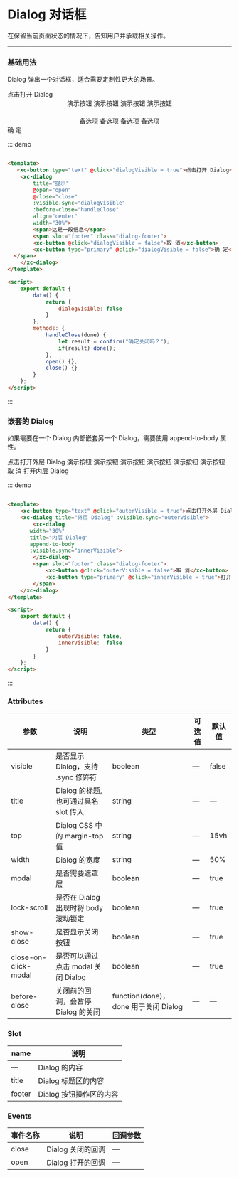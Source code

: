 <script>
    export default {
        data() {
            return {
                dialogVisible: false,
                outerVisible: false,
                innerVisible:  false,
                radio2: 3
            }
        },
        methods: {
            handleClose(done) {
                let result = confirm("确定关闭吗？");
                if(result) done();
            },
            open() {},
            close() {}
        }
    };
</script>

# Dialog 对话框
在保留当前页面状态的情况下，告知用户并承载相关操作。

----

### 基础用法
Dialog 弹出一个对话框，适合需要定制性更大的场景。

<div class="demo-block">
    <xc-button type="text" @click="dialogVisible = true">点击打开 Dialog</xc-button>
    <xc-dialog
        title="提示"
        @open="open"
        @close="close"
        :visible.sync="dialogVisible"
        :before-close="handleClose"
        align="center"
        width="50%">
        <div>
            <xc-button keyboard="1">演示按钮</xc-button>
            <xc-button keyboard="2">演示按钮</xc-button>
            <xc-button keyboard="3">演示按钮</xc-button>
            <xc-button keyboard="4">演示按钮</xc-button>
        </div>
        <div style="margin-top: 20px">
            <xc-input placeholder="请输入内容" keyboard="5"></xc-input>
        </div>
        <div style="margin-top: 20px">
            <xc-radio-group v-model="radio2" keyboard="6">
                <xc-radio :label="3">备选项</xc-radio>
                <xc-radio :label="6">备选项</xc-radio>
                <xc-radio :label="9">备选项</xc-radio>
                <xc-radio :label="12" disabled>备选项</xc-radio>
            </xc-radio-group>
        </div>
        <span slot="footer" class="dialog-footer">
        <xc-button type="warning" @click="dialogVisible = false" keyboard="7">确 定</xc-button>
  </span>
    </xc-dialog>
</div>

::: demo
```html

<template>
   <xc-button type="text" @click="dialogVisible = true">点击打开 Dialog</xc-button>
    <xc-dialog
        title="提示"
        @open="open"
        @close="close"
        :visible.sync="dialogVisible"
        :before-close="handleClose"
        align="center"
        width="30%">
        <span>这是一段信息</span>
        <span slot="footer" class="dialog-footer">
        <xc-button @click="dialogVisible = false">取 消</xc-button>
        <xc-button type="primary" @click="dialogVisible = false">确 定</xc-button>
  </span>
    </xc-dialog>
</template>

<script>
    export default {
        data() {
            return {
                dialogVisible: false
            }
        },
        methods: {
            handleClose(done) {
                let result = confirm("确定关闭吗？");
                if(result) done();
            },
            open() {},
            close() {}
        }
    };
</script>

```
:::

### 嵌套的 Dialog
如果需要在一个 Dialog 内部嵌套另一个 Dialog，需要使用 append-to-body 属性。

<div class="demo-block">
    <xc-button type="text" @click="outerVisible = true">点击打开外层 Dialog</xc-button>
    <xc-dialog title="外层 Dialog" :visible.sync="outerVisible">
        <xc-button keyboard="1">演示按钮</xc-button>
        <xc-button keyboard="2">演示按钮</xc-button>
        <xc-button keyboard="3">演示按钮</xc-button>
        <xc-button keyboard="4">演示按钮</xc-button>
        <xc-dialog
            width="30%"
            title="内层 Dialog"
            append-to-body
            :visible.sync="innerVisible">
                <xc-button keyboard="1">演示按钮</xc-button>
                <xc-button keyboard="2">演示按钮</xc-button>
        </xc-dialog>
        <span slot="footer" class="dialog-footer">
            <xc-button @click="outerVisible = false">取 消</xc-button>
            <xc-button type="primary" @click="innerVisible = true">打开内层 Dialog</xc-button>
        </span>
    </xc-dialog>
</div>

::: demo
```html

<template>
    <xc-button type="text" @click="outerVisible = true">点击打开外层 Dialog</xc-button>
    <xc-dialog title="外层 Dialog" :visible.sync="outerVisible">
        <xc-dialog
       width="30%"
       title="内层 Dialog"
       append-to-body
       :visible.sync="innerVisible">
        </xc-dialog>
        <span slot="footer" class="dialog-footer">
            <xc-button @click="outerVisible = false">取 消</xc-button>
            <xc-button type="primary" @click="innerVisible = true">打开内层 Dialog</xc-button>
        </span>
    </xc-dialog>
</template>

<script>
    export default {
        data() {
            return {
                outerVisible: false,
                innerVisible:  false
            }
        }
    };
</script>

```
:::

### Attributes
| 参数 | 说明 | 类型 | 可选值 | 默认值 |
| ------ | ------ | ------ | --------- | --------- |
| visible | 是否显示 Dialog，支持 .sync 修饰符| boolean | — | false |
| title | Dialog 的标题,也可通过具名 slot 传入 | string |  —  |  —  |
| top  | Dialog CSS 中的 margin-top 值 | string | — | 15vh |
| width  | Dialog 的宽度 | string | — |  50%  |
| modal  | 是否需要遮罩层 | boolean | — |  true  |
| lock-scroll  | 是否在 Dialog 出现时将 body 滚动锁定 | boolean | — |  true  |
| show-close  | 是否显示关闭按钮 | boolean | — |  true  |
| close-on-click-modal  | 是否可以通过点击 modal 关闭 Dialog | boolean | — |  true  |
| before-close  | 关闭前的回调，会暂停 Dialog 的关闭 | function(done)，done 用于关闭 Dialog | — |  —  |

### Slot
| name | 说明 |
| ------ | ------ |
| — | Dialog 的内容 |
| title | Dialog 标题区的内容 |
| footer | Dialog 按钮操作区的内容 |

### Events
| 事件名称 | 说明 | 回调参数 
| ------ | ------ | ------ |
| close | Dialog 关闭的回调 | — |
| open | Dialog 打开的回调 | — |

